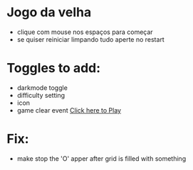 # Jogo da velha
- clique com mouse nos espaços para começar
- se quiser reiniciar limpando tudo aperte no restart

# Toggles to add:
- darkmode toggle
- difficulty setting
- icon
- game clear event
<a href="https://gabriela22204.github.io/"> Click here to Play </a>

# Fix:
- make stop the 'O' apper after grid is filled with something
